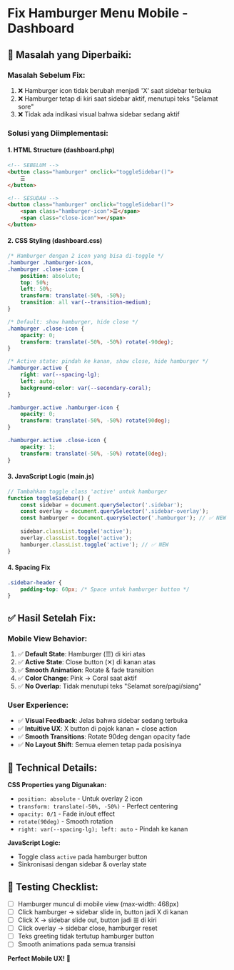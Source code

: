 # Fix Hamburger Menu Mobile - Dashboard

## 🔧 Masalah yang Diperbaiki:

### **Masalah Sebelum Fix:**
1. ❌ Hamburger icon tidak berubah menjadi 'X' saat sidebar terbuka
2. ❌ Hamburger tetap di kiri saat sidebar aktif, menutupi teks "Selamat sore"
3. ❌ Tidak ada indikasi visual bahwa sidebar sedang aktif

### **Solusi yang Diimplementasi:**

#### 1. **HTML Structure (dashboard.php)**
```html
<!-- SEBELUM -->
<button class="hamburger" onclick="toggleSidebar()">
    ☰
</button>

<!-- SESUDAH -->
<button class="hamburger" onclick="toggleSidebar()">
    <span class="hamburger-icon">☰</span>
    <span class="close-icon">✕</span>
</button>
```

#### 2. **CSS Styling (dashboard.css)**
```css
/* Hamburger dengan 2 icon yang bisa di-toggle */
.hamburger .hamburger-icon,
.hamburger .close-icon {
    position: absolute;
    top: 50%;
    left: 50%;
    transform: translate(-50%, -50%);
    transition: all var(--transition-medium);
}

/* Default: show hamburger, hide close */
.hamburger .close-icon {
    opacity: 0;
    transform: translate(-50%, -50%) rotate(-90deg);
}

/* Active state: pindah ke kanan, show close, hide hamburger */
.hamburger.active {
    right: var(--spacing-lg);
    left: auto;
    background-color: var(--secondary-coral);
}

.hamburger.active .hamburger-icon {
    opacity: 0;
    transform: translate(-50%, -50%) rotate(90deg);
}

.hamburger.active .close-icon {
    opacity: 1;
    transform: translate(-50%, -50%) rotate(0deg);
}
```

#### 3. **JavaScript Logic (main.js)**
```javascript
// Tambahkan toggle class 'active' untuk hamburger
function toggleSidebar() {
    const sidebar = document.querySelector('.sidebar');
    const overlay = document.querySelector('.sidebar-overlay');
    const hamburger = document.querySelector('.hamburger'); // ✅ NEW
    
    sidebar.classList.toggle('active');
    overlay.classList.toggle('active');
    hamburger.classList.toggle('active'); // ✅ NEW
}
```

#### 4. **Spacing Fix**
```css
.sidebar-header {
    padding-top: 60px; /* Space untuk hamburger button */
}
```

## ✅ Hasil Setelah Fix:

### **Mobile View Behavior:**
1. ✅ **Default State**: Hamburger (☰) di kiri atas
2. ✅ **Active State**: Close button (✕) di kanan atas 
3. ✅ **Smooth Animation**: Rotate & fade transition
4. ✅ **Color Change**: Pink → Coral saat aktif
5. ✅ **No Overlap**: Tidak menutupi teks "Selamat sore/pagi/siang"

### **User Experience:**
- ✅ **Visual Feedback**: Jelas bahwa sidebar sedang terbuka
- ✅ **Intuitive UX**: X button di pojok kanan = close action
- ✅ **Smooth Transitions**: Rotate 90deg dengan opacity fade
- ✅ **No Layout Shift**: Semua elemen tetap pada posisinya

## 🎯 Technical Details:

**CSS Properties yang Digunakan:**
- `position: absolute` - Untuk overlay 2 icon
- `transform: translate(-50%, -50%)` - Perfect centering
- `opacity: 0/1` - Fade in/out effect
- `rotate(90deg)` - Smooth rotation
- `right: var(--spacing-lg); left: auto` - Pindah ke kanan

**JavaScript Logic:**
- Toggle class `active` pada hamburger button
- Sinkronisasi dengan sidebar & overlay state

## 🚀 Testing Checklist:
- [ ] Hamburger muncul di mobile view (max-width: 468px)
- [ ] Click hamburger → sidebar slide in, button jadi X di kanan
- [ ] Click X → sidebar slide out, button jadi ☰ di kiri  
- [ ] Click overlay → sidebar close, hamburger reset
- [ ] Teks greeting tidak tertutup hamburger button
- [ ] Smooth animations pada semua transisi

**Perfect Mobile UX! 🎉**
